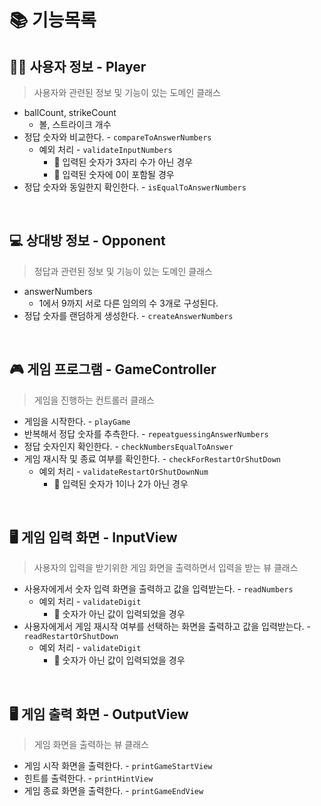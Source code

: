 # 📚 기능목록
## 👨‍🦱 사용자 정보 - Player
> 사용자와 관련된 정보 및 기능이 있는 도메인 클래스
- ballCount, strikeCount
  - 볼, 스트라이크 개수
- 정답 숫자와 비교한다. - ``compareToAnswerNumbers``
  - 예외 처리 - ``validateInputNumbers``
    - 🚫 입력된 숫자가 3자리 수가 아닌 경우
    - 🚫 입력된 숫자에 0이 포함될 경우
- 정답 숫자와 동일한지 확인한다. - ``isEqualToAnswerNumbers``
</br>

## 💻 상대방 정보 - Opponent
> 정답과 관련된 정보 및 기능이 있는 도메인 클래스
- answerNumbers
  - 1에서 9까지 서로 다른 임의의 수 3개로 구성된다.
- 정답 숫자를 랜덤하게 생성한다. - ``createAnswerNumbers``
</br>

## 🎮 게임 프로그램 - GameController
> 게임을 진행하는 컨트롤러 클래스
- 게임을 시작한다. - ``playGame``
- 반복해서 정답 숫자를 추측한다. - ``repeatguessingAnswerNumbers``
- 정답 숫자인지 확인한다. - ``checkNumbersEqualToAnswer``
- 게임 재시작 및 종료 여부를 확인한다. - ``checkForRestartOrShutDown``
  - 예외 처리 - ``validateRestartOrShutDownNum``
    - 🚫 입력된 숫자가 1이나 2가 아닌 경우
</br>

## 🖥️ 게임 입력 화면 - InputView
> 사용자의 입력을 받기위한 게임 화면을 출력하면서 입력을 받는 뷰 클래스
- 사용자에게서 숫자 입력 화면을 출력하고 값을 입력받는다. - ``readNumbers``
  - 예외 처리 - ``validateDigit``
    - 🚫 숫자가 아닌 값이 입력되었을 경우
- 사용자에게서 게임 재시작 여부를 선택하는 화면을 출력하고 값을 입력받는다. - ``readRestartOrShutDown``
  - 예외 처리 - ``validateDigit``
    - 🚫 숫자가 아닌 값이 입력되었을 경우
</br>

## 🖥️ 게임 출력 화면 - OutputView
> 게임 화면을 출력하는 뷰 클래스
- 게임 시작 화면을 출력한다. - ``printGameStartView``
- 힌트를 출력한다. - ``printHintView``
- 게임 종료 화면을 출력한다. - ``printGameEndView``